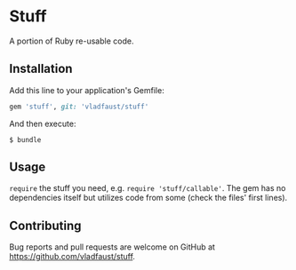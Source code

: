 # Stuff

A portion of Ruby re-usable code.

## Installation

Add this line to your application's Gemfile:

```ruby
gem 'stuff', git: 'vladfaust/stuff'
```

And then execute:

    $ bundle

## Usage

`require` the stuff you need, e.g. `require 'stuff/callable'`. The gem has no dependencies itself but utilizes code from some (check the files' first lines).

## Contributing

Bug reports and pull requests are welcome on GitHub at https://github.com/vladfaust/stuff.
